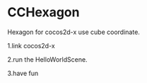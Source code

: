 CCHexagon
=========

Hexagon for cocos2d-x
use cube coordinate. 

1.link cocos2d-x

2.run the HelloWorldScene.

3.have fun
